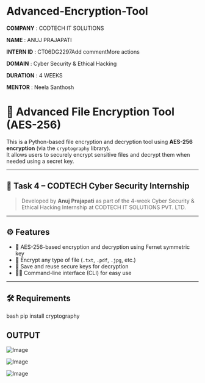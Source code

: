 # Advanced-Encryption-Tool

**COMPANY** : CODTECH IT SOLUTIONS

**NAME** : ANUJ PRAJAPATI

**INTERN ID** :  CT06DG2297Add commentMore actions

**DOMAIN** : Cyber Security & Ethical Hacking

**DURATION** : 4 WEEKS

**MENTOR** :  Neela Santhosh

# 
# 🔐 Advanced File Encryption Tool (AES-256)

This is a Python-based file encryption and decryption tool using **AES-256 encryption** (via the `cryptography` library).  
It allows users to securely encrypt sensitive files and decrypt them when needed using a secret key.

---

## 📌 Task 4 – CODTECH Cyber Security Internship

> Developed by **Anuj Prajapati** as part of the 4-week Cyber Security & Ethical Hacking Internship at CODTECH IT SOLUTIONS PVT. LTD.

---

## ⚙️ Features

- 🔑 AES-256-based encryption and decryption using Fernet symmetric key
- 📂 Encrypt any type of file (`.txt`, `.pdf`, `.jpg`, etc.)
- 🔐 Save and reuse secure keys for decryption
- 🧑‍💻 Command-line interface (CLI) for easy use

---

## 🛠 Requirements

bash
pip install cryptography

## OUTPUT

![Image](https://github.com/user-attachments/assets/d894737e-cdee-4271-acfc-eef6adf68475)

![Image](https://github.com/user-attachments/assets/22970664-e847-4064-a2c5-71a082fef1d1)

![Image](https://github.com/user-attachments/assets/75e496c7-35cf-4789-9696-4dc647e54dd5)
